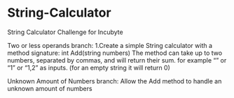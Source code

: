 # String-Calculator
String Calculator Challenge for Incubyte

Two or less operands branch:
1.Create a simple String calculator with a method signature:
int Add(string numbers)
The method can take up to two numbers, separated by commas, and will return their sum. 
for example “” or “1” or “1,2” as inputs.
(for an empty string it will return 0) 

Unknown Amount of Numbers branch:
Allow the Add method to handle an unknown amount of numbers






